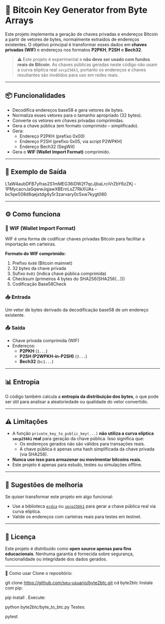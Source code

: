# 🧠 Bitcoin Key Generator from Byte Arrays

Este projeto implementa a geração de chaves privadas e endereços Bitcoin a partir de vetores de bytes, normalmente extraídos de endereços existentes. O objetivo principal é transformar esses dados em **chaves privadas (WIF)** e endereços nos formatos **P2PKH**, **P2SH** e **Bech32**.

> ⚠️ Este projeto é experimental e **não deve ser usado com fundos reais de Bitcoin**. As chaves públicas geradas neste código não usam a curva elíptica real `secp256k1`, portanto os endereços e chaves resultantes são inválidos para uso em redes reais.

---

## 📦 Funcionalidades

- Decodifica endereços base58 e gera vetores de bytes.
- Normaliza esses vetores para o tamanho apropriado (32 bytes).
- Converte os vetores em chaves privadas comprimidas.
- Gera a chave pública (em formato comprimido – simplificado).
- Gera:
  - Endereço P2PKH (prefixo 0x00)
  - Endereço P2SH (prefixo 0x05, via script P2WPKH)
  - Endereço Bech32 (SegWit)
- Gera o **WIF (Wallet Import Format)** comprimido.

---

## 🧪 Exemplo de Saída

L1aW4aubDFB7yfras2S1mMEG36iDW2f7qcJjbaLrciVrZbY6zZKj - 1PMycacnJaSqwwJqjawXBErnLsZ7RkXUAs - bc1qw508d6qejxtdg4y5r3zarvary0c5xw7kygt080


---

## ⚙️ Como funciona

### 🔐 WIF (Wallet Import Format)

WIF é uma forma de codificar chaves privadas Bitcoin para facilitar a importação em carteiras.

**Formato do WIF comprimido:**

1. Prefixo `0x80` (Bitcoin mainnet)
2. 32 bytes da chave privada
3. Sufixo `0x01` (indica chave pública comprimida)
4. Checksum (primeiros 4 bytes do SHA256(SHA256(...)))
5. Codificação Base58Check

### 📥 Entrada

Um vetor de bytes derivado da decodificação base58 de um endereço existente.

### 📤 Saída

- Chave privada comprimida (WIF)
- Endereços:
  - **P2PKH** (`1...`)
  - **P2SH (P2WPKH-in-P2SH)** (`3...`)
  - **Bech32** (`bc1...`)

---

## 📊 Entropia

O código também calcula a **entropia da distribuição dos bytes**, o que pode ser útil para analisar a aleatoriedade ou qualidade do vetor convertido.

---

## ⚠️ Limitações

- A função `private_key_to_public_key(...)` **não utiliza a curva elíptica `secp256k1` real** para geração da chave pública. Isso significa que:
  - Os endereços gerados não são válidos para transações reais.
  - A chave pública é apenas uma hash simplificada da chave privada (via SHA256).
- **Nunca use isso para armazenar ou movimentar bitcoins reais.**
- Este projeto é apenas para estudo, testes ou simulações offline.

---

## 🚀 Sugestões de melhoria

Se quiser transformar este projeto em algo funcional:

- Use a biblioteca [`ecdsa`](https://pypi.org/project/ecdsa/) ou [`secp256k1`](https://pypi.org/project/secp256k1/) para gerar a chave pública real via curva elíptica.
- Valide os endereços com carteiras reais para testes em testnet.

---

## 📄 Licença

Este projeto é distribuído como **open source apenas para fins educacionais**. Nenhuma garantia é fornecida sobre segurança, funcionalidade ou integridade dos dados gerados.

---

🚀 Como usar
Clone o repositório:
 
git clone https://github.com/seu-usuario/byte2btc.git
cd byte2btc
Instale com pip:
 
pip install .
Execute:
 
python byte2btc/byte_to_btc.py
Testes:
 
pytest
